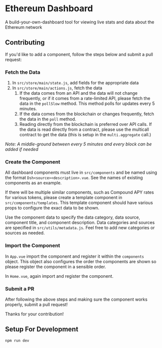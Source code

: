 # Ethereum Dashboard

A build-your-own-dashboard tool for viewing live stats and data
about the Ethereum network

## Contributing

If you'd like to add a component, follow the steps below and submit a pull request:

### Fetch the Data

1. In `src/store/main/state.js`, add fields for the appropriate data
2. In `src/store/main/actions.js`, fetch the data
   1. If the data comes from an API and the data will not change frequently, or if it comes from a rate-limited API, please fetch the data in the `pollSlow` method. This method polls for updates every 5 minutes.
   2. If the data comes from the blockchain or changes frequently, fetch the data in the `poll` method.
   3. Reading directly from the blockchain is preferred over API calls. If the data is read directly from a contract, please use the multicall contract to get the data (this is setup in the `multi.aggregate` call.)

*Note: A middle-ground between every 5 minutes and every block can be added if needed*

### Create the Component

All dashboard components must live in `src/components` and be named using the format
`Dsh<source><description>.vue`. See the names of existing components as an example.

If there will be multiple similar components, such as Compound APY rates for various tokens,
please create a template component in `src/components/templates`. This template component
should have various props to configure the exact data to be shown.

Use the component data to specify the data category, data source, component title,
and component description. Data categories and sources are specified in `src/utils/metadata.js`.
Feel free to add new categories or sources as needed.

### Import the Component

In `App.vue` import the component and register it within the `components` object. This object
also configures the order the components are shown so please register the component in a
sensible order.

In `Home.vue`, again import and register the component.

### Submit a PR

After following the above steps and making sure the component works properly, submit a pull request!

Thanks for your contribution!

## Setup For Development

```bash
npm run dev
```
